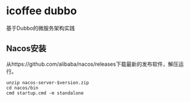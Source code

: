 # icoffee dubbo
基于Dubbo的微服务架构实践
## Nacos安装
从https://github.com/alibaba/nacos/releases下载最新的发布软件，解压运行。
~~~
unzip nacos-server-$version.zip
cd nacos/bin
cmd startup.cmd -m standalone
~~~